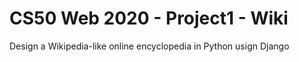 # CS50 Web 2020 - Project1 - Wiki

Design a Wikipedia-like online encyclopedia in Python usign Django



